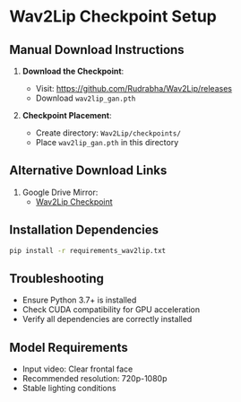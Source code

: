 # Wav2Lip Checkpoint Setup

## Manual Download Instructions

1. **Download the Checkpoint**:
   - Visit: https://github.com/Rudrabha/Wav2Lip/releases
   - Download `wav2lip_gan.pth`

2. **Checkpoint Placement**:
   - Create directory: `Wav2Lip/checkpoints/`
   - Place `wav2lip_gan.pth` in this directory

## Alternative Download Links

1. Google Drive Mirror:
   - [Wav2Lip Checkpoint](https://drive.google.com/file/d/1i2LFmq1zLo-ETEPaY5Br_krkm4mKmzVq/view)

## Installation Dependencies

```bash
pip install -r requirements_wav2lip.txt
```

## Troubleshooting

- Ensure Python 3.7+ is installed
- Check CUDA compatibility for GPU acceleration
- Verify all dependencies are correctly installed

## Model Requirements

- Input video: Clear frontal face
- Recommended resolution: 720p-1080p
- Stable lighting conditions
